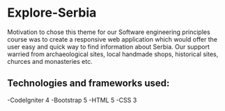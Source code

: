 # Explore-Serbia
Motivation to chose this theme for our Software engineering principles course 
was to create a responsive web application which would offer the user easy and quick
way to find information about Serbia. Our support warried from archaeological sites, 
local handmade shops, historical sites, churces and monasteries etc.

## Technologies and frameworks used:
  -CodeIgniter 4
  -Bootstrap 5
  -HTML 5 
  -CSS 3

